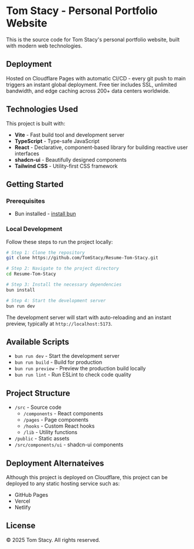 # Tom Stacy - Personal Portfolio Website

This is the source code for Tom Stacy's personal portfolio website, built with modern web technologies.

## Deployment

Hosted on Cloudflare Pages with automatic CI/CD - every git push to main triggers an instant global deployment. Free tier includes SSL, unlimited bandwidth, and edge caching across 200+ data centers worldwide.

## Technologies Used

This project is built with:

- **Vite** - Fast build tool and development server
- **TypeScript** - Type-safe JavaScript
- **React** - Declarative, component-based library for building reactive user interfaces
- **shadcn-ui** - Beautifully designed components
- **Tailwind CSS** - Utility-first CSS framework

## Getting Started

### Prerequisites

- Bun installed - [install bun](https://bun.sh)

### Local Development

Follow these steps to run the project locally:

```sh
# Step 1: Clone the repository
git clone https://github.com/TomStacy/Resume-Tom-Stacy.git

# Step 2: Navigate to the project directory
cd Resume-Tom-Stacy

# Step 3: Install the necessary dependencies
bun install

# Step 4: Start the development server
bun run dev
```

The development server will start with auto-reloading and an instant preview, typically at `http://localhost:5173`.

## Available Scripts

- `bun run dev` - Start the development server
- `bun run build` - Build for production
- `bun run preview` - Preview the production build locally
- `bun run lint` - Run ESLint to check code quality

## Project Structure

- `/src` - Source code
  - `/components` - React components
  - `/pages` - Page components
  - `/hooks` - Custom React hooks
  - `/lib` - Utility functions
- `/public` - Static assets
- `/src/components/ui` - shadcn-ui components

## Deployment Alternateives

Although this project is deployed on Cloudflare, this project can be deployed to any static hosting service such as:

- GitHub Pages
- Vercel
- Netlify

## License

© 2025 Tom Stacy. All rights reserved.
